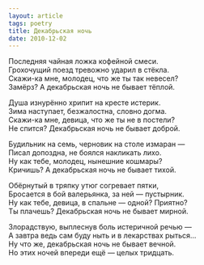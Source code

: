 ```yaml
---
layout: article
tags: poetry
title: Декабрьская ночь
date: 2010-12-02
---
```


Последняя чайная ложка кофейной смеси.<br>
Грохочущий поезд тревожно ударил в стёкла.<br>
Скажи-ка мне, молодец, что же ты так невесел?<br>
Замёрз? А декабрьская ночь не бывает тёплой.<br>

Душа изнурённо хрипит на кресте истерик.<br>
Зима наступает, безжалостна, словно догма.<br>
Скажи-ка мне, девица, что же ты не в постели?<br>
Не спится? Декабрьская ночь не бывает доброй.<br>

Будильник на семь, черновик на столе измаран&nbsp;—<br>
Писал допоздна, не боялся накликать лихо.<br>
Ну как тебе, молодец, нынешние кошмары?<br>
Кричишь? А декабрьская ночь не бывает тихой.<br>

Обёрнутый в тряпку утюг согревает пятки,<br>
Бросается в бой валерьянка, за ней — пустырник.<br>
Ну как тебе, девица, в спальне — одной? Приятно?<br>
Ты плачешь? Декабрьская ночь не бывает мирной.<br>

Злорадствую, выплеснув боль истеричной речью&nbsp;—<br>
А завтра ведь сам буду ныть и в лекарствах рыться...<br>
Ну что же, декабрьская ночь не бывает вечной.<br>
Но этих ночей впереди ещё — целых тридцать.
